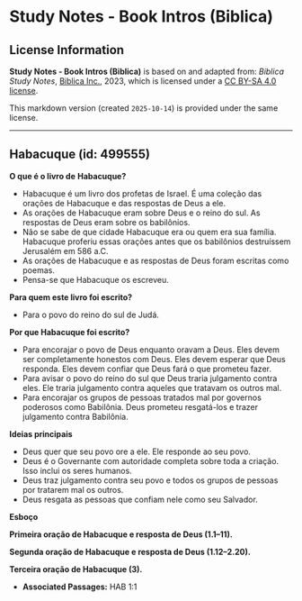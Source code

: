 # Study Notes - Book Intros (Biblica)

## License Information

**Study Notes - Book Intros (Biblica)** is based on and adapted from: _Biblica Study Notes_, [Biblica Inc.](https://www.biblica.com/), 2023, which is licensed under a [CC BY-SA 4.0 license](https://creativecommons.org/licenses/by-sa/4.0/legalcode.en).

This markdown version (created `2025-10-14`) is provided under the same license.



--------------------------------

## Habacuque (id: 499555)

**O que é o livro de** **Habacuque?**

* Habacuque é um livro dos profetas de Israel. É uma coleção das orações de Habacuque e das respostas de Deus a ele.
* As orações de Habacuque eram sobre Deus e o reino do sul. As respostas de Deus eram sobre os babilônios.
* Não se sabe de que cidade Habacuque era ou quem era sua família. Habacuque proferiu essas orações antes que os babilônios destruíssem Jerusalém em 586 a.C.
* As orações de Habacuque e as respostas de Deus foram escritas como poemas.
* Pensa\-se que Habacuque os escreveu.

**Para quem este livro foi escrito?**

* Para o povo do reino do sul de Judá.

**Por que Habacuque foi escrito?**

* Para encorajar o povo de Deus enquanto oravam a Deus. Eles devem ser completamente honestos com Deus. Eles devem esperar que Deus responda. Eles devem confiar que Deus fará o que prometeu fazer.
* Para avisar o povo do reino do sul que Deus traria julgamento contra eles. Ele traria julgamento contra aqueles que tratavam os outros mal.
* Para encorajar os grupos de pessoas tratados mal por governos poderosos como Babilônia. Deus prometeu resgatá\-los e trazer julgamento contra Babilônia.

**Ideias principais**

* Deus quer que seu povo ore a ele. Ele responde ao seu povo.
* Deus é o Governante com autoridade completa sobre toda a criação. Isso inclui os seres humanos.
* Deus traz julgamento contra seu povo e todos os grupos de pessoas por tratarem mal os outros.
* Deus resgata as pessoas que confiam nele como seu Salvador.

**Esboço**

**Primeira oração de Habacuque e resposta de Deus (1\.1–11\).**

**Segunda oração de Habacuque e resposta de Deus (1\.12–2\.20\).**

**Terceira oração de Habacuque (3\).**

* **Associated Passages:** HAB 1:1

